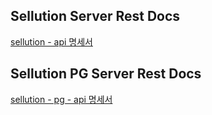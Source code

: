 ## Sellution Server Rest Docs 
[sellution - api 명세서](backend/server/src/main/resources/static/docs/index.html)

## Sellution PG Server Rest Docs 
[sellution - pg - api 명세서](backendPG/pgserver/src/main/resources/static/docs/index.html)
